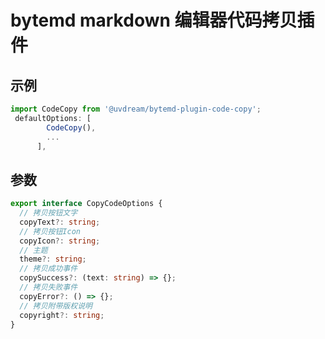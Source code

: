 # bytemd markdown 编辑器代码拷贝插件

## 示例

```typescript
import CodeCopy from '@uvdream/bytemd-plugin-code-copy';
 defaultOptions: [
        CodeCopy(),
        ...
      ],
```

## 参数

```typescript
export interface CopyCodeOptions {
  // 拷贝按钮文字
  copyText?: string;
  // 拷贝按钮Icon
  copyIcon?: string;
  // 主题
  theme?: string;
  // 拷贝成功事件
  copySuccess?: (text: string) => {};
  // 拷贝失败事件
  copyError?: () => {};
  // 拷贝附带版权说明
  copyright?: string;
}
```
